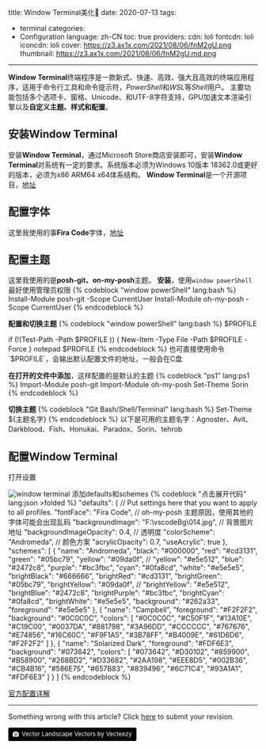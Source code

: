 title: Window Terminal美化💖
date: 2020-07-13
tags:
- terminal
categories:
- Configuration
language: zh-CN
toc: true
providers:
    cdn: loli
    fontcdn: loli
    iconcdn: loli
cover: https://z3.ax1x.com/2021/08/06/fnM2gU.png
thumbnail: https://z3.ax1x.com/2021/08/06/fnM2gU.md.png
---

**Window Terminal**终端程序是一款新式、快速、高效、强大且高效的终端应用程序，适用于命令行工具和命令提示符，*PowerShell*和*WSL*等*Shell*用户。
主要功能包括多个选项卡、窗格、Unicode、和UTF-8字符支持，GPU加速文本渲染引擎以及**自定义主题、样式和配置**。

<!-- more -->

## 安装**Window Terminal**

安装**Window Terminal**，通过Microsoft Store商店安装即可，安装**Window Terminal**对系统有一定的要求。系统版本必须为Windows 10版本 18362.0或更好的版本，必须为x86 ARM64 x64体系结构。
**Window Terminal**是一个开源项目，[地址](https://github.com/microsoft/terminal)

## 配置字体

这里我使用的事**Fira Code**字体，[地址](https://github.com/tonsky/FiraCode/releases)

## 配置主题

这里我使用的是**posh-git、on-my-posh**主题。
**安装**，使用`window powerShell` 最好使用管理员权限
{% codeblock "window powerShell" lang:bash %}
Install-Module posh-git -Scope CurrentUser 
Install-Module oh-my-posh -Scope CurrentUser
{% endcodeblock %}

**配置和切换主题**
{% codeblock "window powerShell" lang:bash %}
$PROFILE

if (!(Test-Path -Path $PROFILE )) { New-Item -Type File -Path $PROFILE -Force }
notepad $PROFILE
{% endcodeblock %}
也可直接使用命令`$PROFILE`，会输出默认配置文件的地址，一般会在C盘

**在打开的文件中添加**，这样配置的是默认的主题
{% codeblock "ps1" lang:ps1 %}
Import-Module posh-git
Import-Module oh-my-posh
Set-Theme Sorin
{% endcodeblock %}

**切换主题**
{% codeblock "Git Bash/Shell/Terminal" lang:bash %}
Set-Theme ${主题名字}
{% endcodeblock %}
以下是可用的主题名字：Agnoster、Avit、Darkblood、Fish、Honukai、Paradox、Sorin、tehrob

## 配置Window Terminal

打开设置

![window terminal](https://z3.ax1x.com/2021/08/06/fnMcCV.png)
添加defaults和schemes
{% codeblock "点击展开代码" lang:json >folded %}
"defaults": {
  // Put settings here that you want to apply to all profiles.
  "fontFace": "Fira Code", // oh-my-posh 主题原因，使用其他的字体可能会出现乱码
  "backgroundImage": "F:\\vscodeBg\\014.jpg", // 背景图片地址
  "backgroundImageOpacity": 0.4, // 透明度
  "colorScheme": "Andromeda", // 颜色方案
  "acrylicOpacity": 0.7,
  "useAcrylic": true
},
"schemes": [
    {
      "name": "Andromeda",
      "black": "#000000",
      "red": "#cd3131",
      "green": "#05bc79",
      "yellow": "#09da0f",
      // "yellow": "#e5e512",
      "blue": "#2472c8",
      "purple": "#bc3fbc",
      "cyan": "#0fa8cd",
      "white": "#e5e5e5",
      "brightBlack": "#666666",
      "brightRed": "#cd3131",
      "brightGreen": "#05bc79",
      "brightYellow": "#09da0f",
      // "brightYellow": "#e5e512",
      "brightBlue": "#2472c8",
      "brightPurple": "#bc3fbc",
      "brightCyan": "#0fa8cd",
      "brightWhite": "#e5e5e5",
      "background": "#262a33",
      "foreground": "#e5e5e5"
    },
    {
      "name": "Campbell",
      "foreground": "#F2F2F2",
      "background": "#0C0C0C",
      "colors": [
        "#0C0C0C",
        "#C50F1F",
        "#13A10E",
        "#C19C00",
        "#0037DA",
        "#881798",
        "#3A96DD",
        "#CCCCCC",
        "#767676",
        "#E74856",
        "#16C60C",
        "#F9F1A5",
        "#3B78FF",
        "#B4009E",
        "#61D6D6",
        "#F2F2F2"
      ]
    },
    {
      "name": "Solarized Dark",
      "foreground": "#FDF6E3",
      "background": "#073642",
      "colors": [
        "#073642",
        "#D30102",
        "#859900",
        "#B58900",
        "#268BD2",
        "#D33682",
        "#2AA198",
        "#EEE8D5",
        "#002B36",
        "#CB4B16",
        "#586E75",
        "#657B83",
        "#839496",
        "#6C71C4",
        "#93A1A1",
        "#FDF6E3"
      ]
    }
  ]
  {% endcodeblock %}

[官方配置详解](https://docs.microsoft.com/zh-cn/windows/terminal/)

<hr>

<article class="message message-immersive is-warning">
<div class="message-body">
<i class="fas fa-question-circle mr-2"></i>Something wrong with this article? 
Click <a href="https://github.com/blacklisten/nblogs/edit/site/source/_posts/2020/Window-Terminal.md">here</a> 
to submit your revision.
</div>
</article>

<a style="background-color:black;color:white;text-decoration:none;padding:4px 6px;font-size:12px;line-height:1.2;display:inline-block;border-radius:3px" href="https://wallhaven.cc" target="_blank" rel="noopener noreferrer" title="Vector Landscape Vectors by Vecteezy"><span style="display:inline-block;padding:2px 3px"><svg xmlns="http://www.w3.org/2000/svg" style="height:12px;width:auto;position:relative;vertical-align:middle;top:-1px;fill:white" viewBox="0 0 32 32"><path d="M20.8 18.1c0 2.7-2.2 4.8-4.8 4.8s-4.8-2.1-4.8-4.8c0-2.7 2.2-4.8 4.8-4.8 2.7.1 4.8 2.2 4.8 4.8zm11.2-7.4v14.9c0 2.3-1.9 4.3-4.3 4.3h-23.4c-2.4 0-4.3-1.9-4.3-4.3v-15c0-2.3 1.9-4.3 4.3-4.3h3.7l.8-2.3c.4-1.1 1.7-2 2.9-2h8.6c1.2 0 2.5.9 2.9 2l.8 2.4h3.7c2.4 0 4.3 1.9 4.3 4.3zm-8.6 7.5c0-4.1-3.3-7.5-7.5-7.5-4.1 0-7.5 3.4-7.5 7.5s3.3 7.5 7.5 7.5c4.2-.1 7.5-3.4 7.5-7.5z"></path></svg></span><span style="display:inline-block;padding:2px 3px">Vector Landscape Vectors by Vecteezy</span></a>